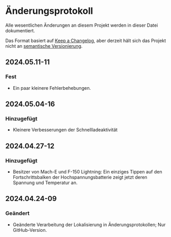# Änderungsprotokoll

Alle wesentlichen Änderungen an diesem Projekt werden in dieser Datei dokumentiert.

Das Format basiert auf [Keep a Changelog](https://keepachangelog.com/en/1.0.0/), aber derzeit hält sich das Projekt nicht an [semantische Versionierung](https://semver.org/spec/v2.0.0.html).

## 2024.05.11-11
### Fest
- Ein paar kleinere Fehlerbehebungen.

## 2024.05.04-16
### Hinzugefügt
- Kleinere Verbesserungen der Schnellladeaktivität

## 2024.04.27-12
### Hinzugefügt
- Besitzer von Mach-E und F-150 Lightning: Ein einziges Tippen auf den Fortschrittsbalken der Hochspannungsbatterie zeigt jetzt deren Spannung und Temperatur an.

## 2024.04.24-09
### Geändert
- Geänderte Verarbeitung der Lokalisierung in Änderungsprotokollen; Nur GitHub-Version.

